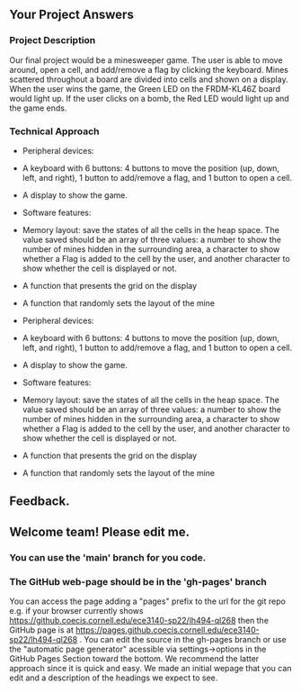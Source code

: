 ## Your Project Answers

### Project Description

Our final project would be a minesweeper game. The user is able to move around, open a cell, and add/remove a flag by clicking the keyboard. Mines scattered throughout a board are divided into cells and shown on a display. When the user wins the game, the Green LED on the FRDM-KL46Z board would light up. If the user clicks on a bomb, the Red LED would light up and the game ends.
### Technical Approach

* Peripheral devices:

* A keyboard with 6 buttons: 4 buttons to move the position (up, down, left, and right), 1 button to add/remove a flag, and 1 button to open a cell.

* A display to show the game.

* Software features:

* Memory layout: save the states of all the cells in the heap space. The value saved should be an array of three values: a number to show the number of mines hidden in the surrounding area, a character to show whether a Flag is added to the cell by the user, and another character to show whether the cell is displayed or not.

* A function that presents the grid on the display 

* A function that randomly sets the layout of the mine
* Peripheral devices:

* A keyboard with 6 buttons: 4 buttons to move the position (up, down, left, and right), 1 button to add/remove a flag, and 1 button to open a cell.

* A display to show the game.

* Software features:

* Memory layout: save the states of all the cells in the heap space. The value saved should be an array of three values: a number to show the number of mines hidden in the surrounding area, a character to show whether a Flag is added to the cell by the user, and another character to show whether the cell is displayed or not.

* A function that presents the grid on the display 

* A function that randomly sets the layout of the mine

## Feedback.

## Welcome team! Please edit me.
### You can use the 'main' branch for you code.
### The GitHub web-page should be in the 'gh-pages' branch
You can access the page adding a "pages" prefix to the url for the git repo e.g. if your browser currently shows https://github.coecis.cornell.edu/ece3140-sp22/lh494-ql268 then the GitHub page is at https://pages.github.coecis.cornell.edu/ece3140-sp22/lh494-ql268 . You can edit the source in the gh-pages branch or use the "automatic page generator" acessible via settings->options in the GitHub Pages Section toward the bottom. We recommend the latter approach since it is quick and easy. We made an initial wepage that you can edit and a description of the headings we expect to see.